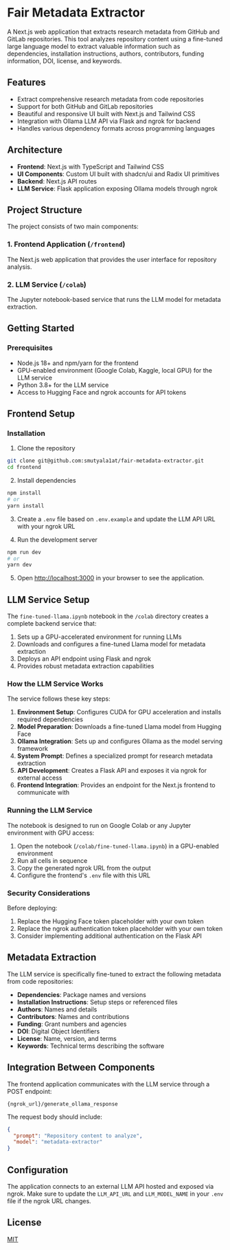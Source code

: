 # Fair Metadata Extractor

A Next.js web application that extracts research metadata from GitHub and GitLab repositories. This tool analyzes repository content using a fine-tuned large language model to extract valuable information such as dependencies, installation instructions, authors, contributors, funding information, DOI, license, and keywords.

## Features

- Extract comprehensive research metadata from code repositories
- Support for both GitHub and GitLab repositories
- Beautiful and responsive UI built with Next.js and Tailwind CSS
- Integration with Ollama LLM API via Flask and ngrok for backend
- Handles various dependency formats across programming languages

## Architecture

- **Frontend**: Next.js with TypeScript and Tailwind CSS
- **UI Components**: Custom UI built with shadcn/ui and Radix UI primitives
- **Backend**: Next.js API routes
- **LLM Service**: Flask application exposing Ollama models through ngrok

## Project Structure

The project consists of two main components:

### 1. Frontend Application (`/frontend`)

The Next.js web application that provides the user interface for repository analysis.

### 2. LLM Service (`/colab`)

The Jupyter notebook-based service that runs the LLM model for metadata extraction.

## Getting Started

### Prerequisites

- Node.js 18+ and npm/yarn for the frontend
- GPU-enabled environment (Google Colab, Kaggle, local GPU) for the LLM service
- Python 3.8+ for the LLM service
- Access to Hugging Face and ngrok accounts for API tokens

## Frontend Setup

### Installation

1. Clone the repository
```bash
git clone git@github.com:smutyala1at/fair-metadata-extractor.git
cd frontend
```

2. Install dependencies
```bash
npm install
# or
yarn install
```

3. Create a `.env` file based on `.env.example` and update the LLM API URL with your ngrok URL

4. Run the development server
```bash
npm run dev
# or
yarn dev
```

5. Open [http://localhost:3000](http://localhost:3000) in your browser to see the application.

## LLM Service Setup

The `fine-tuned-llama.ipynb` notebook in the `/colab` directory creates a complete backend service that:

1. Sets up a GPU-accelerated environment for running LLMs
2. Downloads and configures a fine-tuned Llama model for metadata extraction
3. Deploys an API endpoint using Flask and ngrok
4. Provides robust metadata extraction capabilities

### How the LLM Service Works

The service follows these key steps:

1. **Environment Setup**: Configures CUDA for GPU acceleration and installs required dependencies
2. **Model Preparation**: Downloads a fine-tuned Llama model from Hugging Face
3. **Ollama Integration**: Sets up and configures Ollama as the model serving framework 
4. **System Prompt**: Defines a specialized prompt for research metadata extraction
5. **API Development**: Creates a Flask API and exposes it via ngrok for external access
6. **Frontend Integration**: Provides an endpoint for the Next.js frontend to communicate with

### Running the LLM Service

The notebook is designed to run on Google Colab or any Jupyter environment with GPU access:

1. Open the notebook (`/colab/fine-tuned-llama.ipynb`) in a GPU-enabled environment
2. Run all cells in sequence
3. Copy the generated ngrok URL from the output
4. Configure the frontend's `.env` file with this URL

### Security Considerations

Before deploying:
1. Replace the Hugging Face token placeholder with your own token
2. Replace the ngrok authentication token placeholder with your own token
3. Consider implementing additional authentication on the Flask API

## Metadata Extraction

The LLM service is specifically fine-tuned to extract the following metadata from code repositories:

- **Dependencies**: Package names and versions
- **Installation Instructions**: Setup steps or referenced files
- **Authors**: Names and details
- **Contributors**: Names and contributions
- **Funding**: Grant numbers and agencies
- **DOI**: Digital Object Identifiers
- **License**: Name, version, and terms
- **Keywords**: Technical terms describing the software

## Integration Between Components

The frontend application communicates with the LLM service through a POST endpoint:

```
{ngrok_url}/generate_ollama_response
```

The request body should include:
```json
{
  "prompt": "Repository content to analyze",
  "model": "metadata-extractor"
}
```

## Configuration

The application connects to an external LLM API hosted and exposed via ngrok. Make sure to update the `LLM_API_URL` and `LLM_MODEL_NAME` in your `.env` file if the ngrok URL changes.

## License

[MIT](LICENSE)